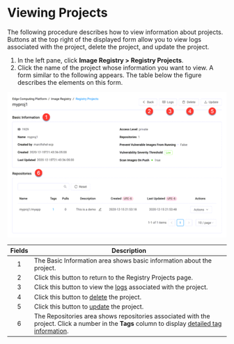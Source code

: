 # Viewing Projects

The following procedure describes how to view information about projects. Buttons at the top right of the displayed form allow you to view logs associated with the project, delete the project, and update the project.

1. In the left pane, click **Image Registry > Registry Projects**.
2. Click the name of the project whose information you want to view. A form similar to the following appears. The table below the figure describes the elements on this form.

<p align=center><img src="/docs/resources/images/registry/edit-project.png" width="700"></p>

| **Fields**   | **Description**                                                                                           |
| :----------: | --------------------------------------------------------------------------------------------------------- |
| 1            | The Basic Information area shows basic information about the project.                                     |
| 2            | Click this button to return to the Registry Projects page.                                                |
| 3            | Click this button to view the [logs](</docs/portal/image-registry/viewing-logs.md>) associated with the project.  |
| 4            | Click this button to [delete](</docs/portal/image-registry/deleting-projects.md>) the project.            |
| 5            | Click this button to [update](</docs/portal/image-registry/updating-projects.md>) the project.            |
| 6            | The Repositories area shows repositories associated with the project. Click a number in the **Tags** column to display [detailed tag information](</docs/portal/image-registry/managing-tags-under-a-repository.md>).                                                               |